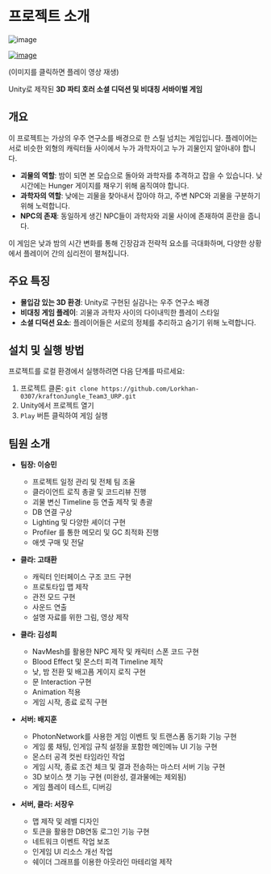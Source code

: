 


# 프로젝트 소개

![image](https://github.com/user-attachments/assets/f6677361-0aee-4a79-bed2-fc8fd114533e)

[![image](https://github.com/user-attachments/assets/baf5f8d9-92de-447e-aeac-9e257db6e080)](https://youtu.be/pj8ExypZcKs)

(이미지를 클릭하면 플레이 영상 재생)

Unity로 제작된 **3D 파티 호러 소셜 디덕션 및 비대칭 서바이벌 게임**

## 개요

이 프로젝트는 가상의 우주 연구소를 배경으로 한 스릴 넘치는 게임입니다. 플레이어는 서로 비슷한 외형의 캐릭터들 사이에서 누가 과학자이고 누가 괴물인지 알아내야 합니다.

- **괴물의 역할**: 밤이 되면 본 모습으로 돌아와 과학자를 추격하고 잡을 수 있습니다. 낮 시간에는 Hunger 게이지를 채우기 위해 움직여야 합니다.
- **과학자의 역할**: 낮에는 괴물을 찾아내서 잡아야 하고, 주변 NPC와 괴물을 구분하기 위해 노력합니다.
- **NPC의 존재**: 동일하게 생긴 NPC들이 과학자와 괴물 사이에 존재하여 혼란을 줍니다.

이 게임은 낮과 밤의 시간 변화를 통해 긴장감과 전략적 요소를 극대화하며, 다양한 상황에서 플레이어 간의 심리전이 펼쳐집니다.

## 주요 특징

- **몰입감 있는 3D 환경**: Unity로 구현된 실감나는 우주 연구소 배경
- **비대칭 게임 플레이**: 괴물과 과학자 사이의 다이내믹한 플레이 스타일
- **소셜 디덕션 요소**: 플레이어들은 서로의 정체를 추리하고 숨기기 위해 노력합니다.

## 설치 및 실행 방법

프로젝트를 로컬 환경에서 실행하려면 다음 단계를 따르세요:

1. 프로젝트 클론: `git clone https://github.com/Lorkhan-0307/kraftonJungle_Team3_URP.git`
2. Unity에서 프로젝트 열기
3. `Play` 버튼 클릭하여 게임 실행

## 팀원 소개

- **팀장: 이승민**
  - 프로젝트 일정 관리 및 전체 팀 조율
  - 클라이언트 로직 총괄 및 코드리뷰 진행
  - 괴물 변신 Timeline 등 연출 제작 및 총괄
  - DB 연결 구상
  - Lighting 및 다양한 셰이더 구현
  - Profiler 를 통한 메모리 및 GC 최적화 진행
  - 애셋 구매 및 전달
 
- **클라: 고태환**
  - 캐릭터 인터페이스 구조 코드 구현
  - 프로토타입 맵 제작
  - 관전 모드 구현
  - 사운드 연출
  - 설명 자료를 위한 그림, 영상 제작
    
- **클라: 김성희**
  - NavMesh를 활용한 NPC 제작 및 캐릭터 스폰 코드 구현
  - Blood Effect 및 몬스터 피격 Timeline 제작
  - 낮, 밤 전환 및 배고픔 게이지 로직 구현
  - 문 Interaction 구현
  - Animation 적용
  - 게임 시작, 종료 로직 구현
    
- **서버: 배지훈**
  - PhotonNetwork를 사용한 게임 이벤트 및 트랜스폼 동기화 기능 구현
  - 게임 룸 채팅, 인게임 규칙 설정을 포함한 메인메뉴 UI 기능 구현
  - 몬스터 공격 컷씬 타임라인 작업
  - 게임 시작, 종료 조건 체크 및 결과 전송하는 마스터 서버 기능 구현
  - 3D 보이스 챗 기능 구현 (미완성, 결과물에는 제외됨)
  - 게임 플레이 테스트, 디버깅
    
- **서버, 클라: 서장우**
  - 맵 제작 및 레벨 디자인
  - 토큰을 활용한 DB연동 로그인 기능 구현
  - 네트워크 이벤트 작업 보조
  - 인게임 UI 리소스 개선 작업
  - 쉐이더 그래프를 이용한 아웃라인 마테리얼 제작

